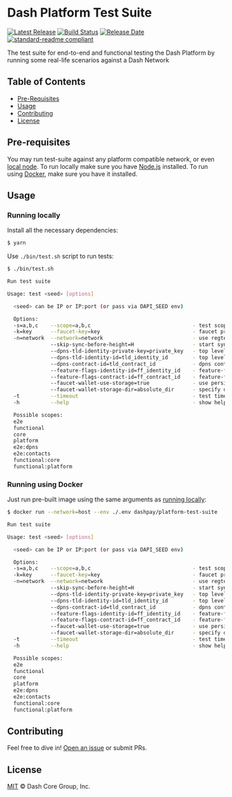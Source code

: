 # Dash Platform Test Suite

[![Latest Release](https://img.shields.io/github/v/release/dashevo/platform-test-suite)](https://github.com/dashevo/platform-test-suite/releases/latest)
[![Build Status](https://github.com/dashevo/platform-test-suite/actions/workflows/test_and_release.yml/badge.svg)](https://github.com/dashevo/platform-test-suite/actions/workflows/test_and_release.yml)
[![Release Date](https://img.shields.io/github/release-date/dashevo/platform-test-suite)](https://img.shields.io/github/release-date/dashevo/platform-test-suite)
[![standard-readme compliant](https://img.shields.io/badge/readme%20style-standard-brightgreen)](https://github.com/RichardLitt/standard-readme)

The test suite for end-to-end and functional testing the Dash Platform by running some real-life scenarios against a Dash Network

## Table of Contents
- [Pre-Requisites](#pre-requisites)
- [Usage](#usage)
- [Contributing](#contributing)
- [License](#license)

## Pre-requisites

You may run test-suite against any platform compatible network, or even [local node](https://github.com/dashevo/platform/tree/master/packages/dashmate).
To run locally make sure you have [Node.js](https://nodejs.org/) installed.
To run using [Docker](https://www.docker.com/), make sure you have it installed.

## Usage

### Running locally

Install all the necessary dependencies:

```sh
$ yarn
```

Use `./bin/test.sh` script to run tests:

```sh
$ ./bin/test.sh

Run test suite

Usage: test <seed> [options]

  <seed> can be IP or IP:port (or pass via DAPI_SEED env)

  Options:
  -s=a,b,c    --scope=a,b,c                                 - test scope to run
  -k=key      --faucet-key=key                              - faucet private key string
  -n=network  --network=network                             - use regtest, devnet or testnet
              --skip-sync-before-height=H                   - start sync funding wallet from specific height
              --dpns-tld-identity-private-key=private_key   - top level identity private key
              --dpns-tld-identity-id=tld_identity_id        - top level identity id
              --dpns-contract-id=tld_contract_id            - dpns contract id
              --feature-flags-identity-id=ff_identity_id    - feature-flags contract id
              --feature-flags-contract-id=ff_contract_id    - feature-flags contract id
              --faucet-wallet-use-storage=true              - use persistent wallet storage for faucet
              --faucet-wallet-storage-dir=absolute_dir      - specify directory where faucet wallet persistent storage will be stored
  -t          --timeout                                     - test timeout in milliseconds
  -h          --help                                        - show help

  Possible scopes:
  e2e
  functional
  core
  platform
  e2e:dpns
  e2e:contacts
  functional:core
  functional:platform
```

### Running using Docker

Just run pre-built image using the same arguments as [running locally](#running-locally):

```sh
$ docker run --network=host --env ./.env dashpay/platform-test-suite

Run test suite

Usage: test <seed> [options]

  <seed> can be IP or IP:port (or pass via DAPI_SEED env)

  Options:
  -s=a,b,c    --scope=a,b,c                                 - test scope to run
  -k=key      --faucet-key=key                              - faucet private key string
  -n=network  --network=network                             - use regtest, devnet or testnet
              --skip-sync-before-height=H                   - start sync funding wallet from specific height
              --dpns-tld-identity-private-key=private_key   - top level identity private key
              --dpns-tld-identity-id=tld_identity_id        - top level identity id
              --dpns-contract-id=tld_contract_id            - dpns contract id
              --feature-flags-identity-id=ff_identity_id    - feature-flags contract id
              --feature-flags-contract-id=ff_contract_id    - feature-flags contract id
              --faucet-wallet-use-storage=true              - use persistent wallet storage for faucet
              --faucet-wallet-storage-dir=absolute_dir      - specify directory where faucet wallet persistent storage will be stored
  -t          --timeout                                     - test timeout in milliseconds
  -h          --help                                        - show help

  Possible scopes:
  e2e
  functional
  core
  platform
  e2e:dpns
  e2e:contacts
  functional:core
  functional:platform
```

## Contributing

Feel free to dive in! [Open an issue](https://github.com/dashevo/platform/issues/new/choose) or submit PRs.

## License

[MIT](LICENSE) &copy; Dash Core Group, Inc.
